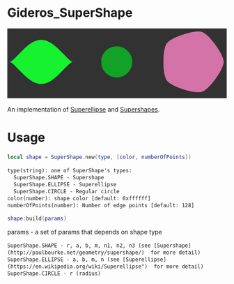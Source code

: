 # Gideros_SuperShape

![alt text](https://github.com/MultiPain/Gideros_SuperShape/blob/master/SuperShape.jpg)

An implementation of [Superellipse](https://en.wikipedia.org/wiki/Superellipse") and [Supershapes](http://paulbourke.net/geometry/supershape/). 

# Usage

```lua
local shape = SuperShape.new(type, [color, numberOfPoints])
```

```
type(string): one of SuperShape's types:
  SuperShape.SHAPE - Supershape
  SuperShape.ELLIPSE - Superellipse
  SuperShape.CIRCLE - Regular circle
color(number): shape color [default: 0xffffff]
numberOfPoints(number): Number of edge points [default: 128]
```

```lua
shape:build(params)
```
params - a set of params that depends on shape type
```
SuperShape.SHAPE - r, a, b, m, n1, n2, n3 (see [Supershape](http://paulbourke.net/geometry/supershape/)  for more detail)
SuperShape.ELLIPSE - a, b, m, n (see [Superellipse](https://en.wikipedia.org/wiki/Superellipse")  for more detail)
SuperShape.CIRCLE - r (radius)
```
